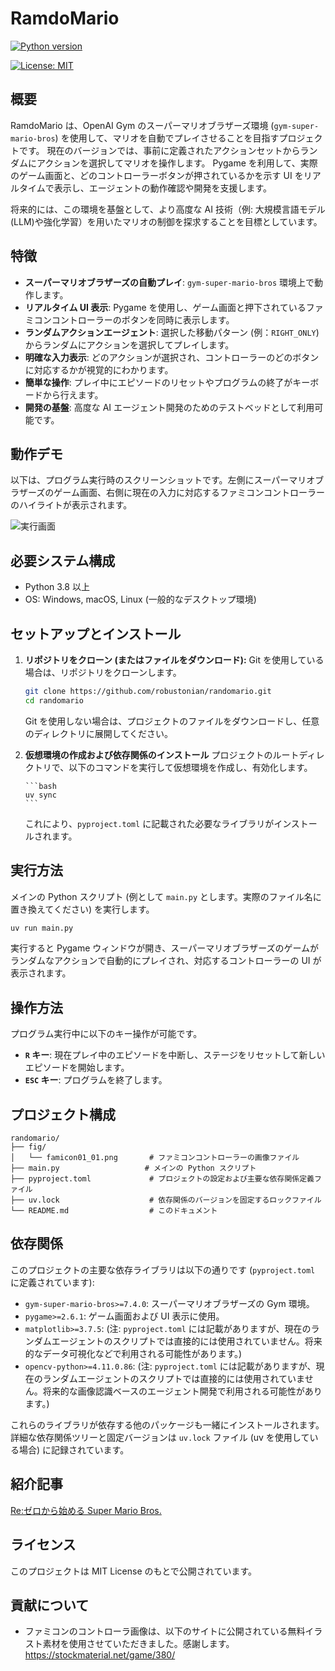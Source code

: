 # RamdoMario

[![Python version](https://img.shields.io/badge/python-3.8+-blue.svg)](https://www.python.org/downloads/)

[![License: MIT](https://img.shields.io/badge/License-MIT-yellow.svg)](https://opensource.org/licenses/MIT)

## 概要

RamdoMario は、OpenAI Gym のスーパーマリオブラザーズ環境 (`gym-super-mario-bros`) を使用して、マリオを自動でプレイさせることを目指すプロジェクトです。
現在のバージョンでは、事前に定義されたアクションセットからランダムにアクションを選択してマリオを操作します。
Pygame を利用して、実際のゲーム画面と、どのコントローラーボタンが押されているかを示す UI をリアルタイムで表示し、エージェントの動作確認や開発を支援します。

将来的には、この環境を基盤として、より高度な AI 技術（例: 大規模言語モデル(LLM)や強化学習）を用いたマリオの制御を探求することを目標としています。

## 特徴

- **スーパーマリオブラザーズの自動プレイ**: `gym-super-mario-bros` 環境上で動作します。
- **リアルタイム UI 表示**: Pygame を使用し、ゲーム画面と押下されているファミコンコントローラーのボタンを同時に表示します。
- **ランダムアクションエージェント**: 選択した移動パターン (例：`RIGHT_ONLY`) からランダムにアクションを選択してプレイします。
- **明確な入力表示**: どのアクションが選択され、コントローラーのどのボタンに対応するかが視覚的にわかります。
- **簡単な操作**: プレイ中にエピソードのリセットやプログラムの終了がキーボードから行えます。
- **開発の基盤**: 高度な AI エージェント開発のためのテストベッドとして利用可能です。

## 動作デモ

以下は、プログラム実行時のスクリーンショットです。左側にスーパーマリオブラザーズのゲーム画面、右側に現在の入力に対応するファミコンコントローラーのハイライトが表示されます。

![実行画面](./fig/1-1.gif)

## 必要システム構成

- Python 3.8 以上
- OS: Windows, macOS, Linux (一般的なデスクトップ環境)

## セットアップとインストール

1.  **リポジトリをクローン (またはファイルをダウンロード):**
    Git を使用している場合は、リポジトリをクローンします。

    ```bash
    git clone https://github.com/robustonian/randomario.git
    cd randomario
    ```

    Git を使用しない場合は、プロジェクトのファイルをダウンロードし、任意のディレクトリに展開してください。

2.  **仮想環境の作成および依存関係のインストール**
    プロジェクトのルートディレクトリで、以下のコマンドを実行して仮想環境を作成し、有効化します。

        ```bash
        uv sync
        ```

    これにより、`pyproject.toml` に記載された必要なライブラリがインストールされます。

## 実行方法

メインの Python スクリプト (例として `main.py` とします。実際のファイル名に置き換えてください) を実行します。

```bash
uv run main.py
```

実行すると Pygame ウィンドウが開き、スーパーマリオブラザーズのゲームがランダムなアクションで自動的にプレイされ、対応するコントローラーの UI が表示されます。

## 操作方法

プログラム実行中に以下のキー操作が可能です。

- **`R` キー**: 現在プレイ中のエピソードを中断し、ステージをリセットして新しいエピソードを開始します。
- **`ESC` キー**: プログラムを終了します。

## プロジェクト構成

```
randomario/
├── fig/
│   └── famicon01_01.png       # ファミコンコントローラーの画像ファイル
├── main.py                   # メインの Python スクリプト
├── pyproject.toml             # プロジェクトの設定および主要な依存関係定義ファイル
├── uv.lock                    # 依存関係のバージョンを固定するロックファイル
└── README.md                  # このドキュメント
```

## 依存関係

このプロジェクトの主要な依存ライブラリは以下の通りです (`pyproject.toml` に定義されています):

- `gym-super-mario-bros>=7.4.0`: スーパーマリオブラザーズの Gym 環境。
- `pygame>=2.6.1`: ゲーム画面および UI 表示に使用。
- `matplotlib>=3.7.5`: (注: `pyproject.toml` には記載がありますが、現在のランダムエージェントのスクリプトでは直接的には使用されていません。将来的なデータ可視化などで利用される可能性があります。)
- `opencv-python>=4.11.0.86`: (注: `pyproject.toml` には記載がありますが、現在のランダムエージェントのスクリプトでは直接的には使用されていません。将来的な画像認識ベースのエージェント開発で利用される可能性があります。)

これらのライブラリが依存する他のパッケージも一緒にインストールされます。詳細な依存関係ツリーと固定バージョンは `uv.lock` ファイル (uv を使用している場合) に記録されています。

<!-- ## 今後の展望

- **画像認識ベースのエージェント**: `opencv-python` を活用し、ゲーム画面の状態を認識して行動を決定するエージェントを開発する。
- **強化学習 (RL) エージェント**: DQN (Deep Q-Network) などの強化学習アルゴリズムを実装し、マリオがステージクリアを目指して学習するようにする。
- **大規模言語モデル (LLM) の活用**: LLM にゲームの状況を説明させたり、行動計画を生成させたりするなど、新しい形での AI エージェント制御を試みる。
- **パフォーマンスの最適化** および **コードのモジュール化**。 -->

## 紹介記事

[Re:ゼロから始める Super Mario Bros.](https://note.com/gosrum/n/ne89a0810f353)

## ライセンス

このプロジェクトは MIT License のもとで公開されています。

## 貢献について

- ファミコンのコントローラ画像は、以下のサイトに公開されている無料イラスト素材を使用させていただきました。感謝します。
  https://stockmaterial.net/game/380/
